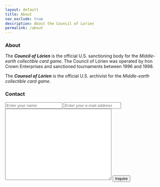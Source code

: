 ```yaml
---
layout: default
title: About
nav_exclude: true
description: About the Council of Lorien 
permalink: /about
---
```


### About

The ***Council of Lórien*** is the official U.S. sanctioning body for the _Middle-earth collectible card game_. 
The Council of Lórien was operated by Iron Crown Enterprises and sanctioned tournaments between 1996 and 1998.

The ***Counsel of Lórien*** is the official U.S. archivist for the _Middle-earth collectible card game_.

### Contact

<form method="post" action="https://forms.un-static.com/forms/870c9fca8c1e2d184592d226cb8a21c725eed1a1">
  <input type="text" name="name" placeholder="Enter your name" required>
  <input type="email" name="email" placeholder="Enter your e-mail address" required>
  <textarea name="message" cols="40" rows="15"></textarea>
  <button type="submit">Inquire</button>
  </form>
